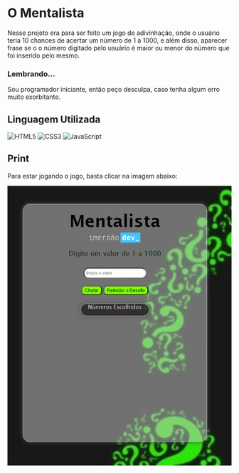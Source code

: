 # O Mentalista
Nesse projeto era para ser feito um jogo de adivinhação, onde o usuário teria 10 chances de acertar um número de 1 a 1000, e além disso, aparecer frase se o o número digitado pelo usuário é maior ou menor do número que foi inserido pelo mesmo.

### Lembrando...
Sou programador iniciante, então peço desculpa, caso tenha algum erro muito exorbitante.

## Linguagem Utilizada
![HTML5](https://img.shields.io/badge/HTML5-E34F26?style=for-the-badge&logo=html5&logoColor=white)
![CSS3](https://img.shields.io/badge/CSS3-1572B6?style=for-the-badge&logo=css3&logoColor=white)
![JavaScript](https://img.shields.io/badge/JavaScript-F7DF1E?style=for-the-badge&logo=javascript&logoColor=black)

## Print
Para estar jogando o jogo, basta clicar na imagem abaixo:

[![Print do jogo](/assets/images/Screenshot.png )](https://o-mentalista-ecru.vercel.app)

